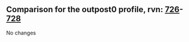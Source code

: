## Comparison for the outpost0 profile, rvn: [726](https://github.com/PRO100KatYT/FortniteProfileRevisions/tree/main/profiles/outpost0/726%20outpost0.json)-[728](https://github.com/PRO100KatYT/FortniteProfileRevisions/tree/main/profiles/outpost0/728%20outpost0.json)

No changes

